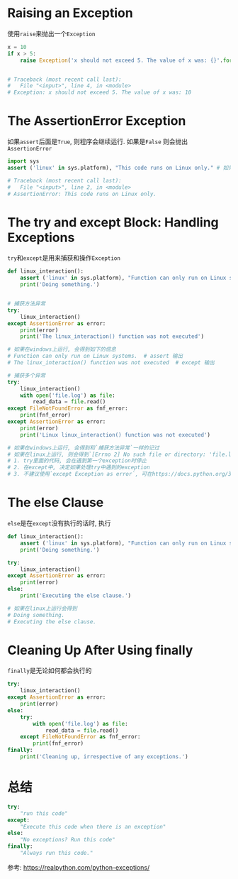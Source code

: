 

# Raising an Exception
使用`raise`来抛出一个`Exception`

```python
x = 10
if x > 5:
    raise Exception('x should not exceed 5. The value of x was: {}'.format(x))


# Traceback (most recent call last):
#   File "<input>", line 4, in <module>
# Exception: x should not exceed 5. The value of x was: 10
```

# The AssertionError Exception
如果`assert`后面是`True`, 则程序会继续运行. 如果是`False` 则会抛出`AssertionError`

```python
import sys
assert ('linux' in sys.platform), "This code runs on Linux only." # 如果在linux会正常运行, 如果在windows上会报错

# Traceback (most recent call last):
#   File "<input>", line 2, in <module>
# AssertionError: This code runs on Linux only.

```


# The try and except Block: Handling Exceptions
`try`和`except`是用来捕获和操作`Exception`

```python
def linux_interaction():
    assert ('linux' in sys.platform), "Function can only run on Linux systems."
    print('Doing something.')


# 捕获方法异常
try:
    linux_interaction()
except AssertionError as error:
    print(error)
    print('The linux_interaction() function was not executed')

# 如果在windows上运行, 会得到如下的信息
# Function can only run on Linux systems.  # assert 输出
# The linux_interaction() function was not executed  # except 输出

# 捕获多个异常
try:  
    linux_interaction()
    with open('file.log') as file:
        read_data = file.read()
except FileNotFoundError as fnf_error:
    print(fnf_error)
except AssertionError as error:
    print(error)
    print('Linux linux_interaction() function was not executed')

# 如果在windows上运行, 会得到和`捕获方法异常`一样的记过
# 如果在linux上运行, 则会得到`[Errno 2] No such file or directory: 'file.log'`
# 1. try里面的代码, 会在遇到第一个exception时停止
# 2. 在except中, 决定如果处理try中遇到的exception
# 3. 不建议使用`except Exception as error`, 可在https://docs.python.org/3/library/exceptions.html查看具体的exception
```

# The else Clause
`else`是在`except`没有执行的话时, 执行
```python
def linux_interaction():
    assert ('linux' in sys.platform), "Function can only run on Linux systems."
    print('Doing something.')

try:
    linux_interaction()
except AssertionError as error:
    print(error)
else:
    print('Executing the else clause.')

# 如果在linux上运行会得到
# Doing something.
# Executing the else clause.
```


# Cleaning Up After Using finally

`finally`是无论如何都会执行的
```python
try:
    linux_interaction()
except AssertionError as error:
    print(error)
else:
    try:
        with open('file.log') as file:
            read_data = file.read()
    except FileNotFoundError as fnf_error:
        print(fnf_error)
finally:
    print('Cleaning up, irrespective of any exceptions.')
```

# 总结

```python
try:
    "run this code"
except:
    "Execute this code when there is an exception"
else:
    "No exceptions? Run this code"
finally:
    "Always run this code."
```


参考:
https://realpython.com/python-exceptions/
